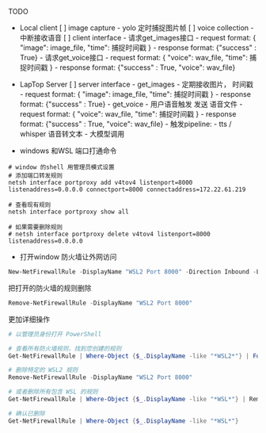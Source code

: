
TODO
- Local client
    [ ] image capture
        - yolo 定时捕捉图片帧
    [ ] voice collection
        - 中断接收语音
    [ ] client interface
        - 请求get_images接口
            - request format: { "image": image_file,  "time": 捕捉时间戳   }
            - response format: {"success" : True}
        - 请求get_voice接口
            - request format: { "voice": wav_file,  "time": 捕捉时间戳   }
            - response format: {"success" : True, "voice": wav_file}

- LapTop Server
    [ ] server interface
        - get_images
            - 定期接收图片， 时间戳
            - request format: { "image": image_file,  "time": 捕捉时间戳   }
            - response format: {"success" : True}
        - get_voice
            - 用户语音触发 发送 语音文件
            - request format: { "voice": wav_file,  "time": 捕捉时间戳   }
            - response format: {"success" : True, "voice": wav_file}
            - 触发pipeline: 
                - tts / whisper 语音转文本
                - 大模型调用
        


- windows 和WSL 端口打通命令
```shell
# window 的shell 用管理员模式设置
# 添加端口转发规则
netsh interface portproxy add v4tov4 listenport=8000 listenaddress=0.0.0.0 connectport=8000 connectaddress=172.22.61.219

# 查看现有规则
netsh interface portproxy show all

# 如果需要删除规则
# netsh interface portproxy delete v4tov4 listenport=8000 listenaddress=0.0.0.0
```

- 打开window 防火墙让外网访问
~~~powershell
New-NetFirewallRule -DisplayName "WSL2 Port 8000" -Direction Inbound -LocalPort 8000 -Protocol TCP -Action Allow
~~~



把打开的防火墙的规则删除
~~~powershell
Remove-NetFirewallRule -DisplayName "WSL2 Port 8000"
~~~
更加详细操作
~~~powershell
# 以管理员身份打开 PowerShell

# 查看所有防火墙规则，找到您创建的规则
Get-NetFirewallRule | Where-Object {$_.DisplayName -like "*WSL2*"} | Format-Table DisplayName, Enabled

# 删除特定的 WSL2 规则
Remove-NetFirewallRule -DisplayName "WSL2 Port 8000"

# 或者删除所有包含 WSL 的规则
Get-NetFirewallRule | Where-Object {$_.DisplayName -like "*WSL*"} | Remove-NetFirewallRule

# 确认已删除
Get-NetFirewallRule | Where-Object {$_.DisplayName -like "*WSL*"}
~~~